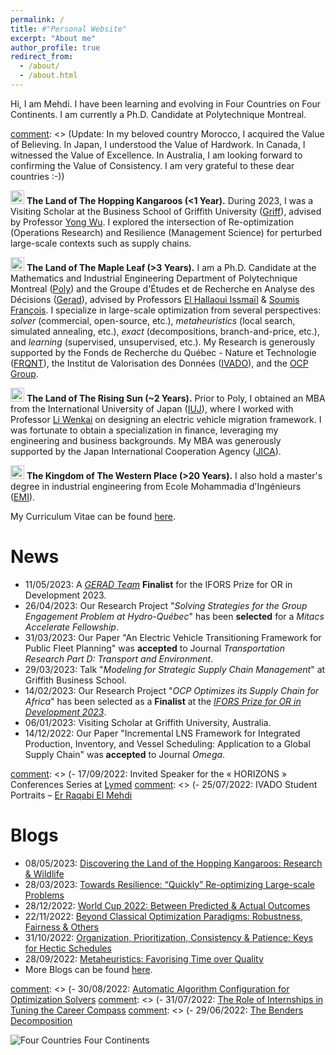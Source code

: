 ```yaml
---
permalink: /
title: #"Personal Website"
excerpt: "About me"
author_profile: true
redirect_from: 
  - /about/
  - /about.html
---
```


Hi, I am Mehdi. I have been learning and evolving in Four Countries on Four Continents. I am currently a Ph.D. Candidate at Polytechnique Montreal.

[comment]: <> (Update: In my beloved country Morocco, I acquired the Value of Believing. In Japan, I understood the Value of Hardwork. In Canada, I witnessed the Value of Excellence. In Australia, I am looking forward to confirming the Value of Consistency. I am very grateful to these dear countries :-))

[comment]: <> (Update: Four Countries on Four Continents. In Australia, I confirmed the Value of Consistency.)

<img alt="Australia" src="http://purecatamphetamine.github.io/country-flag-icons/3x2/AU.svg" width="22" height="22"/> **The Land of The Hopping Kangaroos (<1 Year).** During 2023, I was a Visiting Scholar at the Business School of Griffith University ([Griff](https://www.griffith.edu.au/)), advised by Professor [Yong Wu](https://www.griffith.edu.au/griffith-business-school/departments/business-strategy-innovation/contact-us/staff/dr-yong-wu). I explored the intersection of Re-optimization (Operations Research) and Resilience (Management Science) for perturbed large-scale contexts such as supply chains.

<img alt="Canada" src="http://purecatamphetamine.github.io/country-flag-icons/3x2/CA.svg" width="22" height="22"/> **The Land of The Maple Leaf (>3 Years).** I am a Ph.D. Candidate at the Mathematics and Industrial Engineering Department of Polytechnique Montreal ([Poly](https://www.polymtl.ca/)) and the Groupe d'Études et de Recherche en Analyse des Décisions ([Gerad](https://www.gerad.ca/en)), advised by Professors [El Hallaoui Issmaïl](https://www.polymtl.ca/expertises/el-hallaoui-issmail) & [Soumis François](https://www.polymtl.ca/expertises/soumis-francois). I specialize in large-scale optimization from several perspectives: *solver* (commercial, open-source, etc.), *metaheuristics* (local search, simulated annealing, etc.), *exact* (decompositions, branch-and-price, etc.), and *learning* (supervised, unsupervised, etc.). My Research is generously supported by the Fonds de Recherche du Québec - Nature et Technologie ([FRQNT](https://frq.gouv.qc.ca/en/)), the Institut de Valorisation des Données ([IVADO](https://ivado.ca/en/)), and the [OCP Group](https://www.ocpgroup.ma/). 

<img alt="Japan" src="http://purecatamphetamine.github.io/country-flag-icons/3x2/JP.svg" width="22" height="22"/> **The Land of The Rising Sun (~2 Years).** Prior to Poly, I obtained an MBA from the International University of Japan ([IUJ](https://www.iuj.ac.jp/)), where I worked with Professor [Li Wenkai](http://rmap.iuj.ac.jp/profile/en.1d04074599d978f5.html) on designing an electric vehicle migration framework. I was fortunate to obtain a specialization in finance, leveraging my engineering and business backgrounds. My MBA was generously supported by the Japan International Cooperation Agency ([JICA](https://www.jica.go.jp/english/)).

<img alt="Morocco" src="http://purecatamphetamine.github.io/country-flag-icons/3x2/MA.svg" width="22" height="22"/> **The Kingdom of The Western Place (>20 Years).** I also hold a master's degree in industrial engineering from Ecole Mohammadia d'Ingénieurs ([EMI](https://www.emi.ac.ma/)).

My Curriculum Vitae can be found [here](http://rqbmedi.github.io/files/CV.pdf).

News
======
- 11/05/2023: A [*GERAD Team*](https://www.gerad.ca/en/posts/1060) **Finalist** for the IFORS Prize for OR in Development 2023.
- 26/04/2023: Our Research Project "*Solving Strategies for the Group Engagement Problem at Hydro-Québec*" has been **selected** for a *Mitacs Accelerate Fellowship*.
- 31/03/2023: Our Paper "An Electric Vehicle Transitioning Framework for Public Fleet Planning" was **accepted** to Journal *Transportation Research Part D: Transport and Environment*.
- 29/03/2023: Talk "*Modeling for Strategic Supply Chain Management*" at Griffith Business School.
- 14/02/2023: Our Research Project "*OCP Optimizes its Supply Chain for Africa*" has been selected as a **Finalist** at the [*IFORS Prize for OR in Development 2023*](https://ifors.org/newsletter/ifors-news-march-2023.pdf). 
- 06/01/2023: Visiting Scholar at Griffith University, Australia. 
- 14/12/2022: Our Paper "Incremental LNS Framework for Integrated Production, Inventory, and Vessel Scheduling: Application to a Global Supply Chain" was **accepted** to Journal *Omega*.

[comment]: <> (- 10/12/2022: **Historic - Morocco reached the FIFA World Cup 2022 Semi-Finals**.)
[comment]: <> (- 21/10/2022: Invited Speaker for the Industrial Seminars at EMI.)
[comment]: <> (- 17/09/2022: Invited Speaker for the « HORIZONS » Conferences Series at [Lymed](https://www.lymed.ma/)
[comment]: <> (- 25/07/2022: IVADO Student Portraits – [Er Raqabi El Mehdi](https://ivado.ca/en/2022/07/25/ivado-student-portraits-er-raqabi-el-mehdi/)

Blogs
======
- 08/05/2023: [Discovering the Land of the Hopping Kangaroos: Research & Wildlife](https://www.linkedin.com/pulse/discovering-land-hopping-kangaroos-research-wildlife-er-raqabi?fbclid=IwAR3jyN2Y2w0HqL_qcLFMbUlqGcOnwSSLaajI4_d5p9qz9E2DOLwrN9Ay2BY)
- 28/03/2023: [Towards Resilience: “Quickly” Re-optimizing Large-scale Problems](https://medium.com/@erraqabielmehdi/towards-resilience-quickly-re-optimizing-large-scale-problems-1d7f923bb866)
- 28/12/2022: [World Cup 2022: Between Predicted & Actual Outcomes](https://www.linkedin.com/pulse/world-cup-2022-between-predicted-actual-outcomes-el-mehdi-%E3%83%A9%E3%82%AB%E3%83%93-%E3%83%A1%E3%83%87%E3%82%A3)
- 22/11/2022: [Beyond Classical Optimization Paradigms: Robustness, Fairness & Others](https://erraqabielmehdi.medium.com/beyond-classical-optimization-paradigms-robustness-fairness-others-dce754836c0d)
- 31/10/2022: [Organization, Prioritization, Consistency & Patience: Keys for Hectic Schedules](https://www.linkedin.com/pulse/organization-prioritization-consistency-patience-keys-er-raqabi/?trackingId=SwNT9X4wQ6%2BXu%2FHBCCnE8A%3D%3D)
- 28/09/2022: [Metaheuristics: Favorising Time over Quality](https://erraqabielmehdi.medium.com/metaheuristics-favorising-time-over-quality-1c0c7a68fa37)
- More Blogs can be found [here](https://rqbmedi.github.io/portfolio/). 

[comment]: <> (- 30/08/2022: [Automatic Algorithm Configuration for Optimization Solvers](https://erraqabielmehdi.medium.com/automatic-algorithm-configuration-for-optimization-solvers-66ac3861a233)
[comment]: <> (- 31/07/2022: [The Role of Internships in Tuning the Career Compass](https://www.linkedin.com/pulse/role-internships-tuning-career-compass-er-raqabi-el-mehdi-%E3%83%A9%E3%82%AB%E3%83%93-%E3%83%A1%E3%83%87%E3%82%A3/)
[comment]: <> (- 29/06/2022: [The Benders Decomposition](https://erraqabielmehdi.medium.com/the-benders-decomposition-8dadf381f60c)

![Four Countries Four Continents](http://rqbmedi.github.io/images/MAP.jpeg)
